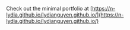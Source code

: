 Check out the minimal portfolio at [https://n-lydia.github.io/lydianguyen.github.io/](https://n-lydia.github.io/lydianguyen.github.io/)
